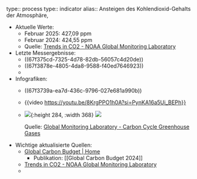 type:: process
type:: indicator
alias:: Ansteigen des Kohlendioxid-Gehalts der Atmosphäre,

- Aktuelle Werte:
	- Februar 2025: 427,09 ppm
	- Februar 2024: 424,55 ppm
	- Quelle: [Trends in CO2 - NOAA Global Monitoring Laboratory](https://gml.noaa.gov/ccgg/trends/ "Trends in CO2 - NOAA Global Monitoring Laboratory")
- Letzte Messergebnisse:
	- ((67f375cd-7325-4d78-82db-56057c4d20de))
	- ((67f3878e-4805-4da8-9588-f40ed7646923))
	-
- Infografiken:
	- ((67f3739a-ea7d-436c-9796-027e681a990b))
	- {{video https://youtu.be/8KrgPPO1h0A?si=PynKA16a5Ui_BEPh}}
	- ![](https://gml.noaa.gov/webdata/ccgg/trends/co2_data_mlo.png){:height 284, :width 368}
	  ![](https://gml.noaa.gov/webdata/ccgg/trends/co2_trend_mlo.png)
	  
	  Quelle: [Global Monitoring Laboratory - Carbon Cycle Greenhouse Gases](https://gml.noaa.gov/ccgg/trends/mlo.html "Global Monitoring Laboratory - Carbon Cycle Greenhouse Gases")
- Wichtige aktualisierte Quellen:
	- [Global Carbon Budget | Home](https://globalcarbonbudget.org/ "Global Carbon Budget | Home")
		- Publikation: [[Global Carbon Budget 2024]]
	- [Trends in CO2 - NOAA Global Monitoring Laboratory](https://gml.noaa.gov/ccgg/trends/ "Trends in CO2 - NOAA Global Monitoring Laboratory")
	-